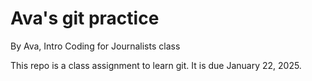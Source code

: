# Ava's git practice

By Ava, Intro Coding for Journalists class

This repo is a class assignment to learn git. It is due January 22, 2025.